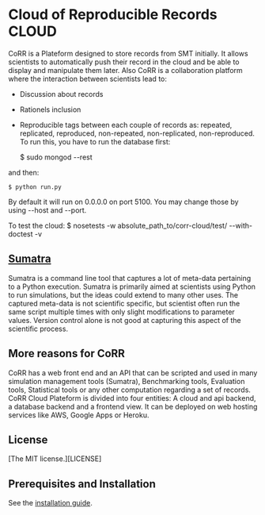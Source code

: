 # Cloud of Reproducible Records CLOUD

CoRR is a Plateform designed to store records from SMT initially.
It allows scientists to automatically push their record in the cloud
and be able to display and manipulate them later. Also CoRR is a 
collaboration platform where the interaction between scientists lead to:
- Discussion about records
- Rationels inclusion
- Reproducible tags between each couple of records as: repeated, replicated,
reproduced, non-repeated, non-replicated, non-reproduced.
To run this, you have to run the database first:

    $ sudo mongod --rest

and then:

    $ python run.py

By default it will run on 0.0.0.0 on port 5100. You may
change those by using --host and --port.

To test the cloud:
    $ nosetests -w absolute_path_to/corr-cloud/test/ --with-doctest -v

## [Sumatra]()

Sumatra is a command line tool that captures a lot of meta-data
pertaining to a Python execution. Sumatra is primarily aimed at
scientists using Python to run simulations, but the ideas could extend
to many other uses. The captured meta-data is not scientific specific,
but scientist often run the same script multiple times with only
slight modifications to parameter values. Version control alone is not
good at capturing this aspect of the scientific process.

## More reasons for CoRR

CoRR has a web front end and an API that can be scripted and 
used in many simulation management tools (Sumatra), Benchmarking tools,
Evaluation tools, Statistical tools or any other computation regarding
a set of records. CoRR Cloud Plateform is divided into four entities: A
cloud and api backend, a database backend and a frontend view. It can 
be deployed on web hosting services like AWS, Google Apps or Heroku.

## License

[The MIT license.][LICENSE]

## Prerequisites and Installation

See the [installation guide](INSTALLATION.md).